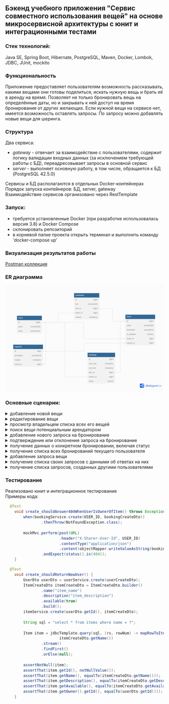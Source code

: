 ## Бэкенд учебного приложения "Сервис совместного использования вещей" на основе микросервисной архитектуры с юнит и интеграционными тестами

### Стек технологий:
Java SE, Spring Boot, Hibernate, PostgreSQL, Maven, Docker, Lombok, JDBC, JUnit, mockito

### Функциональность
Приложение предоставляет пользователям возможность рассказывать, какими вещами они готовы поделиться, искать нужную вещь и брать её в аренду на время.
Позволяет не только бронировать вещь на определённые даты, но и закрывать к ней доступ на время бронирования от других желающих.
Если нужной вещи на сервисе нет, имеется возможность оставлять запросы. По запросу можно добавлять новые вещи для шеринга.

### Структура
Два сервиса:
* *gateway* - отвечает за взаимодействие с пользователями, содержит логику валидации входных данных (за исключением требующей работы с БД), переадресовывает запросы в основной сервис
* *server* - выполняет основную работу, в том числе, обращается к БД (PostgreSQL 42.5.0)

Сервисы и БД располагаются в отдельных Docker-контейнерах<br />
Порядок запуска контейнеров: БД, server, gateway<br />
Взаимодействие сервисов организовано через RestTemplate

### Запуск:
* требуется установленные Docker (при разработке использовалась версия 3.8) и Docker Compose
* склонировать репозиторий
* в корневой папке проекта открыть терминал и выполнить команду 'docker-compose up'

### Визуализация результатов работы
[Postman коллекция](https://github.com/Evgeny2835/ShareIt/blob/main/postman/sprint.json)

### ER диаграмма
![ER_diagram](ER_diagram.png)

### Основные сценарии:
<details>
  <summary>
    добавление новой вещи  
  </summary>
  
  * POST /item
</details>

<details>  
  <summary>
    редактирование вещи  
  </summary>
  
  * PATCH /items/{itemId}
  * изменить можно название, описание и статус доступа к аренде
  * редактировать вещь может только её владелец
</details>

<details>  
  <summary>
    просмотр владельцем списка всех его вещей  
  </summary>
  
  * GET /items
  * с указанием названия и описания для каждой вещи
</details>

<details>  
  <summary>
    поиск вещи потенциальным арендатором  
  </summary>
  
  * GET /items/search?text={text}
  * пользователь передаёт в строке запроса текст, и система ищет вещи, содержащие этот текст в названии или описании
  * в "text" передаётся текст для поиска
  * учитываются только доступные для аренды вещи
</details>

<details>  
  <summary>
    добавление нового запроса на бронирование  
  </summary>
  
  * POST /bookings
  * запрос может быть создан любым пользователем, а затем подтверждён владельцем вещи
  * после создания запрос находится в статусе WAITING — "ожидает подтверждения"
</details>

<details>  
  <summary>
    подтверждение или отклонение запроса на бронирование  
  </summary>
  
  * PATCH /bookings/{bookingId}?approved={approved}
  * параметр "approved" может принимать значения "true" или "false"
  * подтверждение может быть выполнено только владельцем вещи, затем статус бронирования становится либо APPROVED, либо REJECTED
</details>

<details>  
  <summary>
    получение данных о конкретном бронировании, включая статус  
  </summary>
  
  * GET /bookings/{bookingId}
  * запрос возможен инициатором бронирования либо владельцем вещи, к которой относится бронирование
</details>

<details>  
  <summary>
    получение списка всех бронирований текущего пользователя  
  </summary>
  
  * GET /bookings?state={state}
  * параметр "state" необязательный и по умолчанию равен ALL, также он может принимать значения CURRENT (текущие), PAST (завершённые), FUTURE (будущие), WAITING (ожидающие подтверждения), REJECTED (отклонённые)
  * бронирования возвращаются отсортированными по дате от более новых к более старым
</details>

<details>  
  <summary>
    добавление запроса вещи  
  </summary>
  
  * POST /requests)
  * основная часть запроса — текст запроса, где пользователь описывает, какая именно вещь ему нужна
</details>

<details>  
  <summary>
    получение списка своих запросов с данными об ответах на них  
  </summary>
  
  * GET /requests
  * для каждого запроса указываются описание, дата и время создания и список ответов
  * запросы возвращаются в отсортированном порядке от более новых к более старым
</details>

<details>
  <summary>
    получение списка запросов, созданных другими пользователями  
  </summary>
  
  * GET /requests/all?from={from}&size={size} <br />
  * пользователи могут просматривать запросы, на которые они могли бы ответить <br />
  * запросы сортируются по дате создания: от более новых к более старым, результаты возвращаются постранично, для чего передаются два параметра: "from" — индекс первого элемента, начиная с 0, и "size" — количество элементов для отображения
</details>
  
### Тестирование
Реализовано юнит и интеграционное тестирование<br />
Примеры кода:
```java
  @Test
    void create_shouldAnswer404WhenUserIsOwnerOfItem() throws Exception {
        when(bookingService.create(USER_ID, bookingCreateDto))
                .thenThrow(NotFoundException.class);

        mockMvc.perform(post(URL)
                        .header("X-Sharer-User-Id", USER_ID)
                        .contentType("application/json")
                        .content(objectMapper.writeValueAsString(bookingCreateDto)))
                .andExpect(status().is(404));
    }
```
```java
  @Test
    void create_shouldReturnNewUser() {
        UserDto userDto = userService.create(userCreateDto);
        ItemCreateDto itemCreateDto = ItemCreateDto.builder()
                .name("item_name")
                .description("item_description")
                .available(true)
                .build();
        itemService.create(userDto.getId(), itemCreateDto);

        String sql = "select * from items where name = ?";

        Item item = jdbcTemplate.query(sql, (rs, rowNum) -> mapRowToItem(rs),
                        itemCreateDto.getName())
                .stream()
                .findFirst()
                .orElse(null);

        assertNotNull(item);
        assertThat(item.getId(), notNullValue());
        assertThat(item.getName(), equalTo(itemCreateDto.getName()));
        assertThat(item.getDescription(), equalTo(itemCreateDto.getDescription()));
        assertThat(item.getAvailable(), equalTo(itemCreateDto.getAvailable()));
        assertThat(item.getOwner().getId(), equalTo(userDto.getId()));
    }
```
